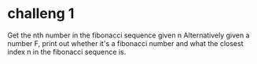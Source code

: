 # challeng 1
Get the nth number in the fibonacci sequence given n
Alternatively given a number F, print out whether it's a fibonacci number and what the closest index n in the
fibonacci sequence is.
